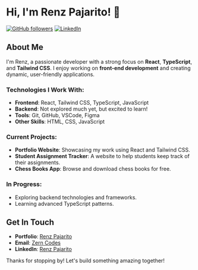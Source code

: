 # Hi, I'm Renz Pajarito! 👋

[![GitHub followers](https://img.shields.io/github/followers/renzpajarito?label=Follow&style=social)](https://github.com/renzpajarito)
[![LinkedIn](https://img.shields.io/badge/-LinkedIn-blue?style=flat&logo=linkedin&logoColor=white)](https://www.linkedin.com/in/renzpajarito)

## About Me
I'm Renz, a passionate developer with a strong focus on **React**, **TypeScript**, and **Tailwind CSS**. I enjoy working on **front-end development** and creating dynamic, user-friendly applications.

### Technologies I Work With:
- **Frontend**: React, Tailwind CSS, TypeScript, JavaScript
- **Backend**: Not explored much yet, but excited to learn!
- **Tools**: Git, GitHub, VSCode, Figma
- **Other Skills**: HTML, CSS, JavaScript

### Current Projects:
- **Portfolio Website**: Showcasing my work using React and Tailwind CSS.
- **Student Assignment Tracker**: A website to help students keep track of their assignments.
- **Chess Books App**: Browse and download chess books for free.

### In Progress:
- Exploring backend technologies and frameworks.
- Learning advanced TypeScript patterns.

## Get In Touch
- **Portfolio**: [Renz Pajarito](https://renz-pajarito.vercel.app)
- **Email**: [Zern Codes](mailto:zerncodes@gmail.com)
- **LinkedIn**: [Renz Pajarito](https://www.linkedin.com/in/renzpajarito)

Thanks for stopping by! Let's build something amazing together!
